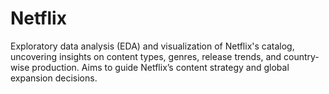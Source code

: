 # Netflix
Exploratory data analysis (EDA) and visualization of Netflix's catalog, uncovering insights on content types, genres, release trends, and country-wise production. Aims to guide Netflix’s content strategy and global expansion decisions.